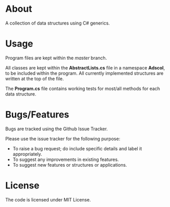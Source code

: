 # About
A collection of data structures using C# generics.

# Usage
Program files are kept within the _master_ branch.

All classes are kept within the __AbstractLists.cs__ file in a namespace __Adscol__, to be included within the program. All currently implemented structures are written at the top of the file.

The __Program.cs__ file contains working tests for most/all methods for each data structure.

# Bugs/Features
Bugs are tracked using the Github Issue Tracker.

Please use the issue tracker for the following purpose:
  * To raise a bug request; do include specific details and label it appropriately.
  * To suggest any improvements in existing features.
  * To suggest new features or structures or applications.

# License
The code is licensed under MIT License.
